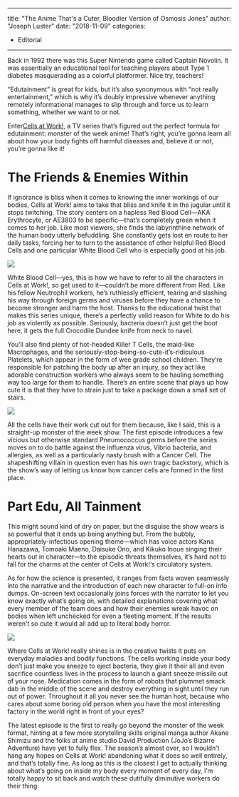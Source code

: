 
---
title: "The Anime That's a Cuter, Bloodier Version of Osmosis Jones"
author: "Joseph Luster"
date: "2018-11-09"
categories:
- Editorial
---

Back in 1992 there was this Super Nintendo game called Captain Novolin. It was essentially an educational tool for teaching players about Type 1 diabetes masquerading as a colorful platformer. Nice try, teachers!

&#8220;Edutainment&#8221; is great for kids, but it&#8217;s also synonymous with &#8220;not really entertainment,&#8221; which is why it&#8217;s doubly impressive whenever anything remotely informational manages to slip through and force us to learn something, whether we want to or not. 

Enter[Cells at Work!](https://vrv.co/series/GR3KVPQER/Cells-at-Work), a TV series that’s figured out the perfect formula for edutainment: monster of the week anime! That&#8217;s right, you&#8217;re gonna learn all about how your body fights off harmful diseases and, believe it or not, you&#8217;re gonna like it! 

# The Friends & Enemies Within

If ignorance is bliss when it comes to knowing the inner workings of our bodies, Cells at Work! aims to take that bliss and knife it in the jugular until it stops twitching. The story centers on a hapless Red Blood Cell—AKA Erythrocyte, or AE3803 to be specific—that&#8217;s completely green when it comes to her job. Like most viewers, she finds the labyrinthine network of the human body utterly befuddling. She constantly gets lost en route to her daily tasks, forcing her to turn to the assistance of other helpful Red Blood Cells and one particular White Blood Cell who is especially good at his job.

![](https://i2.wp.com/vrvblog.co/wp-content/uploads/2018/09/image2.gif?resize=480%2C270&#038;ssl=1)

White Blood Cell—yes, this is how we have to refer to all the characters in Cells at Work!, so get used to it—couldn&#8217;t be more different from Red. Like his fellow Neutrophil workers, he&#8217;s ruthlessly efficient, tearing and slashing his way through foreign germs and viruses before they have a chance to become stronger and harm the host. Thanks to the educational twist that makes this series unique, there&#8217;s a perfectly valid reason for White to do his job as violently as possible. Seriously, bacteria doesn&#8217;t just get the boot here, it gets the full Crocodile Dundee knife from neck to navel. 

You&#8217;ll also find plenty of hot-headed Killer T Cells, the maid-like Macrophages, and the seriously-stop-being-so-cute-it&#8217;s-ridiculous Platelets, which appear in the form of wee grade school children. They&#8217;re responsible for patching the body up after an injury, so they act like adorable construction workers who always seem to be hauling something way too large for them to handle. There’s an entire scene that plays up how cute it is that they have to strain just to take a package down a small set of stairs.

![](https://i0.wp.com/vrvblog.co/wp-content/uploads/2018/09/image4.gif?resize=480%2C270&#038;ssl=1)

All the cells have their work cut out for them because, like I said, this is a straight-up monster of the week show. The first episode introduces a few vicious but otherwise standard Pneumococcus germs before the series moves on to do battle against the influenza virus, Vibrio bacteria, and allergies, as well as a particularly nasty brush with a Cancer Cell. The shapeshifting villain in question even has his own tragic backstory, which is the show&#8217;s way of letting us know how cancer cells are formed in the first place. 

# Part Edu, All Tainment

This might sound kind of dry on paper, but the disguise the show wears is so powerful that it ends up being anything but. From the bubbly, appropriately-infectious opening theme—which has voice actors Kana Hanazawa, Tomoaki Maeno, Daisuke Ono, and Kikuko Inoue singing their hearts out in character—to the episodic threats themselves, it&#8217;s hard not to fall for the charms at the center of Cells at Work!&#8216;s circulatory system. 

As for how the science is presented, it ranges from facts woven seamlessly into the narrative and the introduction of each new character to full-on info dumps. On-screen text occasionally joins forces with the narrator to let you know exactly what&#8217;s going on, with detailed explanations covering what every member of the team does and how their enemies wreak havoc on bodies when left unchecked for even a fleeting moment. If the results weren&#8217;t so cute it would all add up to literal body horror.

![](https://i2.wp.com/vrvblog.co/wp-content/uploads/2018/09/image3.gif?resize=480%2C270&#038;ssl=1)

Where Cells at Work! really shines is in the creative twists it puts on everyday maladies and bodily functions. The cells working inside your body don&#8217;t just make you sneeze to eject bacteria, they give it their all and even sacrifice countless lives in the process to launch a giant sneeze missile out of your nose. Medication comes in the form of robots that plummet smack dab in the middle of the scene and destroy everything in sight until they run out of power. Throughout it all you never see the human host, because who cares about some boring old person when you have the most interesting factory in the world right in front of your eyes? 

The latest episode is the first to really go beyond the monster of the week format, hinting at a few more storytelling skills original manga author Akane Shimizu and the folks at anime studio David Production (JoJo&#8217;s Bizarre Adventure) have yet to fully flex. The season&#8217;s almost over, so I wouldn&#8217;t hang any hopes on Cells at Work! abandoning what it does so well entirely, and that&#8217;s totally fine. As long as this is the closest I get to actually thinking about what&#8217;s going on inside my body every moment of every day, I&#8217;m totally happy to sit back and watch these dutifully diminutive workers do their thing. 
